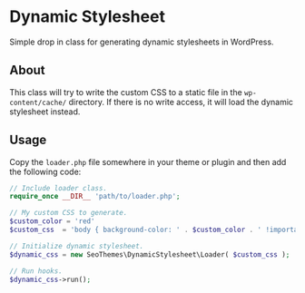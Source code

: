 # Dynamic Stylesheet

Simple drop in class for generating dynamic stylesheets in WordPress.

## About

This class will try to write the custom CSS to a static file in the `wp-content/cache/` directory. If there is no write access, it will load the dynamic stylesheet instead.


## Usage

Copy the `loader.php` file somewhere in your theme or plugin and then add the following code:

```php
// Include loader class.
require_once __DIR__ 'path/to/loader.php';

// My custom CSS to generate.
$custom_color = 'red'
$custom_css  = 'body { background-color: ' . $custom_color . ' !important; }';

// Initialize dynamic stylesheet.
$dynamic_css = new SeoThemes\DynamicStylesheet\Loader( $custom_css );

// Run hooks.
$dynamic_css->run();
```
